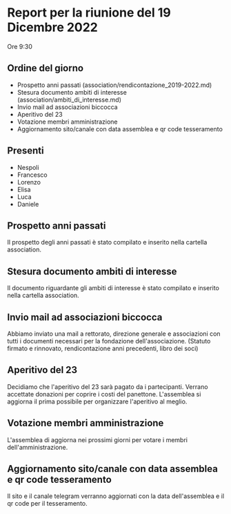# Report per la riunione del 19 Dicembre 2022

Ore 9:30

## Ordine del giorno

- Prospetto anni passati (association/rendicontazione_2019-2022.md)
- Stesura documento ambiti di interesse (association/ambiti_di_interesse.md)
- Invio mail ad associazioni biccocca
- Aperitivo del 23
- Votazione membri amministrazione
- Aggiornamento sito/canale con data assemblea e qr code tesseramento

## Presenti

- Nespoli
- Francesco
- Lorenzo
- Elisa
- Luca
- Daniele

## Prospetto anni passati

Il prospetto degli anni passati è stato compilato e inserito nella cartella association.

## Stesura documento ambiti di interesse
Il documento riguardante gli ambiti di interesse è stato compilato e inserito nella cartella association.

## Invio mail ad associazioni biccocca

Abbiamo inviato una mail a rettorato, direzione generale e associazioni con tutti i documenti necessari per la fondazione dell'associazione. (Statuto firmato e rinnovato, rendicontazione anni precedenti, libro dei soci)

## Aperitivo del 23

Decidiamo che l'aperitivo del 23 sarà pagato da i partecipanti. Verrano accettate donazioni per coprire i costi del panettone. L'assemblea si aggiorna il prima possibile per organizzare l'aperitivo al meglio.

## Votazione membri amministrazione
L'assemblea di aggiorna nei prossimi giorni per votare i membri dell'amministrazione.

## Aggiornamento sito/canale con data assemblea e qr code tesseramento
Il sito e il canale telegram verranno aggiornati con la data dell'assemblea e il qr code per il tesseramento.